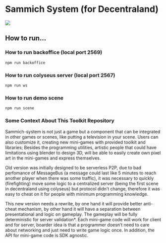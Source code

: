 # Sammich System (for Decentraland)
<img src="https://cdn.publish0x.com/prod/fs/cachedimages/2399835183-199b64a081f182118f4392aa8c9dca9cd9406e260d8f1725cea07491fc3326e2.png">

## How to run... 

### How to run backoffice (local port 2569)
`npm run backoffice`

### How to run colyseus server (local port 2567)
`npm run ws`

### How to run demo scene
`npm run scene`

### Some Context About This Toolkit Repository
Sammich-system is not just a game but a component that can be integrated in other games or scenes, like putting a television in your scene. Users can also customize it, creating new mini-games with provided toolkit and libraries; Besides the programming utilities, artistic people that could have limitations using blender to design 3D, will be able to easily create own pixel art in the mini-games and express themselves.

Old version was initially designed to be serverless P2P, due to bad perfomance of MessageBus (a message could last like 5 minutes to reach another player when there was some traffic), it was necessary to quickly (firefighting) move some logic to a centralized server (being the first scene in decentraland using colyseus) but protocol didn’t change, therefore it was easy to cheat on it for people with minimum programming knowledge.

This new version needs a rewrite, by one hand it will provide better anti-cheat mechanism, by other hand it will have a separation between presentational and logic on gameplay. The gameplay will be fully deterministic for server validation*. Each mini-game code will work for client and for server, boarder idea is that a programmer doesn’t need to care about networking and just need to write game logic once. In addition, the API for mini-game code is SDK agnostic.